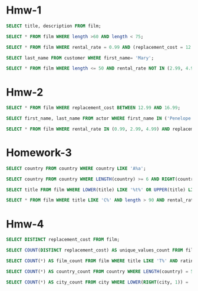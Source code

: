 # Hmw-1
```sql
SELECT title, description FROM film;
```
```sql
SELECT * FROM film WHERE length >60 AND length < 75; 
```
```sql
SELECT * FROM film WHERE rental_rate = 0.99 AND (replacement_cost = 12.99 OR replacement_cost = 28.99);
```
```sql
SELECT last_name FROM customer WHERE first_name= 'Mary';
```
```sql
SELECT * FROM film WHERE length <= 50 AND rental_rate NOT IN (2.99, 4.99);
```
# Hmw-2
```sql
SELECT * FROM film WHERE replacement_cost BETWEEN 12.99 AND 16.99;
```
```sql
SELECT first_name, last_name FROM actor WHERE first_name IN ('Penelope', 'Nick', 'Ed');
```

```sql
SELECT * FROM film WHERE rental_rate IN (0.99, 2.99, 4.99) AND replacement_cost IN (12.99, 15.99, 28.99);
```
# Homework-3
```sql
SELECT country FROM country WHERE country LIKE 'A%a';
```
```sql
SELECT country FROM country WHERE LENGTH(country) >= 6 AND RIGHT(country, 1) = 'n';
```
```sql
SELECT title FROM film WHERE LOWER(title) LIKE '%t%' OR UPPER(title) LIKE '%T%' GROUP BY title HAVING COUNT(*) >= 4;
```
```sql
SELECT * FROM film WHERE title LIKE 'C%' AND length > 90 AND rental_rate = 2.99;
```

# Hmw-4
```sql
SELECT DISTINCT replacement_cost FROM film;
```
```sql
SELECT COUNT(DISTINCT replacement_cost) AS unique_values_count FROM film;
```
```sql
SELECT COUNT(*) AS film_count FROM film WHERE title LIKE 'T%' AND rating = 'G';
```
```sql
SELECT COUNT(*) AS country_count FROM country WHERE LENGTH(country) = 5;
```
```sql
SELECT COUNT(*) AS city_count FROM city WHERE LOWER(RIGHT(city, 1)) = 'r';
```
